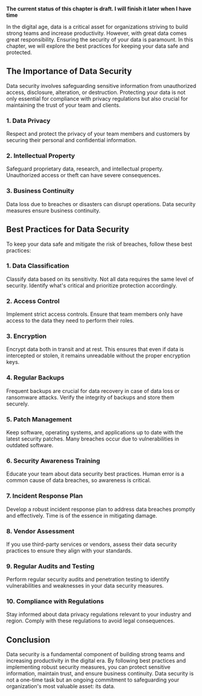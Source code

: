 **The current status of this chapter is draft. I will finish it later when I have time**

In the digital age, data is a critical asset for organizations striving to build strong teams and increase productivity. However, with great data comes great responsibility. Ensuring the security of your data is paramount. In this chapter, we will explore the best practices for keeping your data safe and protected.

The Importance of Data Security
-------------------------------

Data security involves safeguarding sensitive information from unauthorized access, disclosure, alteration, or destruction. Protecting your data is not only essential for compliance with privacy regulations but also crucial for maintaining the trust of your team and clients.

### **1. Data Privacy**

Respect and protect the privacy of your team members and customers by securing their personal and confidential information.

### **2. Intellectual Property**

Safeguard proprietary data, research, and intellectual property. Unauthorized access or theft can have severe consequences.

### **3. Business Continuity**

Data loss due to breaches or disasters can disrupt operations. Data security measures ensure business continuity.

**Best Practices for Data Security**
------------------------------------

To keep your data safe and mitigate the risk of breaches, follow these best practices:

### **1. Data Classification**

Classify data based on its sensitivity. Not all data requires the same level of security. Identify what's critical and prioritize protection accordingly.

### **2. Access Control**

Implement strict access controls. Ensure that team members only have access to the data they need to perform their roles.

### **3. Encryption**

Encrypt data both in transit and at rest. This ensures that even if data is intercepted or stolen, it remains unreadable without the proper encryption keys.

### **4. Regular Backups**

Frequent backups are crucial for data recovery in case of data loss or ransomware attacks. Verify the integrity of backups and store them securely.

### **5. Patch Management**

Keep software, operating systems, and applications up to date with the latest security patches. Many breaches occur due to vulnerabilities in outdated software.

### **6. Security Awareness Training**

Educate your team about data security best practices. Human error is a common cause of data breaches, so awareness is critical.

### **7. Incident Response Plan**

Develop a robust incident response plan to address data breaches promptly and effectively. Time is of the essence in mitigating damage.

### **8. Vendor Assessment**

If you use third-party services or vendors, assess their data security practices to ensure they align with your standards.

### **9. Regular Audits and Testing**

Perform regular security audits and penetration testing to identify vulnerabilities and weaknesses in your data security measures.

### **10. Compliance with Regulations**

Stay informed about data privacy regulations relevant to your industry and region. Comply with these regulations to avoid legal consequences.

**Conclusion**
--------------

Data security is a fundamental component of building strong teams and increasing productivity in the digital era. By following best practices and implementing robust security measures, you can protect sensitive information, maintain trust, and ensure business continuity. Data security is not a one-time task but an ongoing commitment to safeguarding your organization's most valuable asset: its data.
